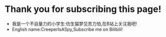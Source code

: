 # Thank you for subscribing this page!
* 我是一个不自量力的小学生:仿生猫梦见苦力怕,在B站上关注我吧!
* English name:CreeperIsASpy,Subscribe me on Bilibili!
